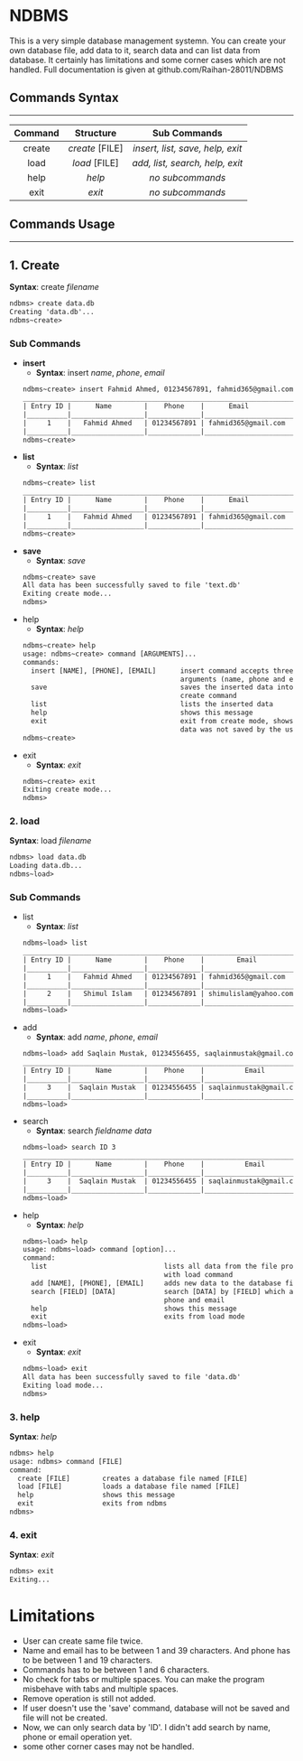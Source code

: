 # NDBMS
 
This is a very simple database management systemn. You can create your own database file, add data to it, search data and can list data from database. It certainly has limitations and some corner cases which are not handled. Full documentation is given at
github.com/Raihan-28011/NDBMS 
## Commands Syntax
---
| Command |   Structure    |            Sub Commands         |
|:-------:|:--------------:|:-------------------------------:|
| create  | *create* [FILE]| *insert, list, save, help, exit*|
| load    | *load* [FILE]  | *add, list, search, help, exit* |
| help    | *help*         |          *no subcommands*       |
| exit    | *exit*         |          *no subcommands*       |


## Commands Usage
---
## 1. Create
**Syntax**: create *filename*

```txt
ndbms> create data.db
Creating 'data.db'...
ndbms~create>
```
### Sub Commands
- **insert**
	- **Syntax**: insert *name*, *phone*, *email*
	```txt
	ndbms~create> insert Fahmid Ahmed, 01234567891, fahmid365@gmail.com
	____________________________________________________________________
	| Entry ID |      Name        |    Phone    |  	   Email           |
	|__________|__________________|_____________|______________________|
	|     1    |   Fahmid Ahmed   | 01234567891 | fahmid365@gmail.com  |
	|__________|__________________|_____________|______________________|
	ndbms~create>
	```
- **list**
	- **Syntax**: *list*
	```txt
	ndbms~create> list
	____________________________________________________________________
	| Entry ID |      Name        |    Phone    |  	   Email           |
	|__________|__________________|_____________|______________________|
	|     1    |   Fahmid Ahmed   | 01234567891 | fahmid365@gmail.com  |
	|__________|__________________|_____________|______________________|
	ndbms~create>
	```
- **save**
	- **Syntax**: *save*
	```txt
	ndbms~create> save
	All data has been successfully saved to file 'text.db'
	Exiting create mode...
	ndbms>
	```
- help
	- **Syntax**: *help*
	```txt
	ndbms~create> help
	usage: ndbms~create> command [ARGUMENTS]...
    commands:
      insert [NAME], [PHONE], [EMAIL]      insert command accepts three comma seperated
                                           arguments (name, phone and email)
      save                                 saves the inserted data into the frovided file with
                                           create command
      list                                 lists the inserted data
      help                                 shows this message
      exit                                 exit from create mode, shows warning if inserted
                                           data was not saved by the user
	ndbms~create>
	```
- exit
	- **Syntax**: *exit*
	```txt
	ndbms~create> exit
	Exiting create mode...
	ndbms>
	```

### 2. load
**Syntax**: load *filename*
```txt
ndbms> load data.db
Loading data.db...
ndbms~load>
```
### Sub Commands
- list
	- **Syntax**: *list*
	```txt
	ndbms~load> list
	_____________________________________________________________________
	| Entry ID |      Name        |    Phone    |  	     Email          |
	|__________|__________________|_____________|_______________________|
	|     1    |   Fahmid Ahmed   | 01234567891 | fahmid365@gmail.com   |
	|__________|__________________|_____________|_______________________|
	|     2    |   Shimul Islam   | 01234567891 | shimulislam@yahoo.com |
	|__________|__________________|_____________|_______________________|
	ndbms~load>
	```
- add
	- **Syntax**: add *name*, *phone*, *email*
	```txt
	ndbms~load> add Saqlain Mustak, 01234556455, saqlainmustak@gmail.com
	________________________________________________________________________
	| Entry ID |      Name        |    Phone    |  	       Email           |
	|__________|__________________|_____________|__________________________|
	|     3    |  Saqlain Mustak  | 01234556455 | saqlainmustak@gmail.com  |
	|__________|__________________|_____________|__________________________|
	ndbms~load>
	```
- search
	- **Syntax**: search *fieldname* *data*
	```txt
	ndbms~load> search ID 3
	________________________________________________________________________
	| Entry ID |      Name        |    Phone    |  	       Email           |
	|__________|__________________|_____________|__________________________|
	|     3    |  Saqlain Mustak  | 01234556455 | saqlainmustak@gmail.com  |
	|__________|__________________|_____________|__________________________|
	ndbms~load>
	```
- help
	- **Syntax**: *help*
	```txt
	ndbms~load> help
	usage: ndbms~load> command [option]...
	command:
	  list                             lists all data from the file provided
									   with load command
	  add [NAME], [PHONE], [EMAIL]     adds new data to the database file
	  search [FIELD] [DATA]            search [DATA] by [FIELD] which are name,
									   phone and email
	  help                             shows this message
	  exit                             exits from load mode
	ndbms~load>
	```
- exit
	- **Syntax**: *exit*
	```txt
	ndbms~load> exit
	All data has been successfully saved to file 'data.db'
	Exiting load mode...
	ndbms>
	```
			
### 3. help
**Syntax**: *help*
```txt
ndbms> help
usage: ndbms> command [FILE]
command:
  create [FILE]        creates a database file named [FILE]
  load [FILE]          loads a database file named [FILE]
  help                 shows this message
  exit                 exits from ndbms
ndbms>
```

### 4. exit
**Syntax**: *exit*
```txt
ndbms> exit
Exiting...
```

# Limitations

- User can create same file twice.
- Name and email has to be between 1 and 39 characters. And phone has to be between 1 and 19 characters.
- Commands has to be between 1 and 6 characters.
- No check for tabs or multiple spaces. You can make the program misbehave with tabs and multiple spaces.
- Remove operation is still not added.
- If user doesn't use the 'save' command, database will not be saved and file will not be created.
- Now, we can only search data by 'ID'. I didn't add search by name, phone or email operation yet.
- some other corner cases may not be handled.

